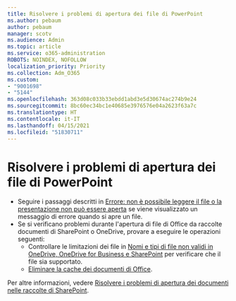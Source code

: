 ```yaml
---
title: Risolvere i problemi di apertura dei file di PowerPoint
ms.author: pebaum
author: pebaum
manager: scotv
ms.audience: Admin
ms.topic: article
ms.service: o365-administration
ROBOTS: NOINDEX, NOFOLLOW
localization_priority: Priority
ms.collection: Adm_O365
ms.custom:
- "9001698"
- "5144"
ms.openlocfilehash: 363d08c033b33ebdd1abd3e5d30674ac274b9e24
ms.sourcegitcommit: 8bc60ec34bc1e40685e3976576e04a2623f63a7c
ms.translationtype: HT
ms.contentlocale: it-IT
ms.lasthandoff: 04/15/2021
ms.locfileid: "51830711"
---
```

# <a name="resolve-issues-opening-powerpoint-files"></a>Risolvere i problemi di apertura dei file di PowerPoint

- Seguire i passaggi descritti in [Errore: non è possibile leggere il file o la presentazione non può essere aperta](https://support.office.com/article/Error-Can-t-read-file-or-Presentation-cannot-be-opened-7f2f31e2-d4dd-4c1f-9e27-ba6fadf92d44) se viene visualizzato un messaggio di errore quando si apre un file.
- Se si verificano problemi durante l'apertura di file di Office da raccolte documenti di SharePoint o OneDrive, provare a eseguire le operazioni seguenti:
    - Controllare le limitazioni dei file in [Nomi e tipi di file non validi in OneDrive, OneDrive for Business e SharePoint](https://support.office.com/article/64883a5d-228e-48f5-b3d2-eb39e07630fa) per verificare che il file sia supportato.
    - [Eliminare la cache dei documenti di Office](https://support.office.com/article/b1d3765e-d71b-4bb8-99ca-acd22c42995d).

Per altre informazioni, vedere [Risolvere i problemi di apertura dei documenti nelle raccolte di SharePoint](https://support.office.com/article/31329fa1-4ad0-47fc-95d8-bb0c5b12a536).
